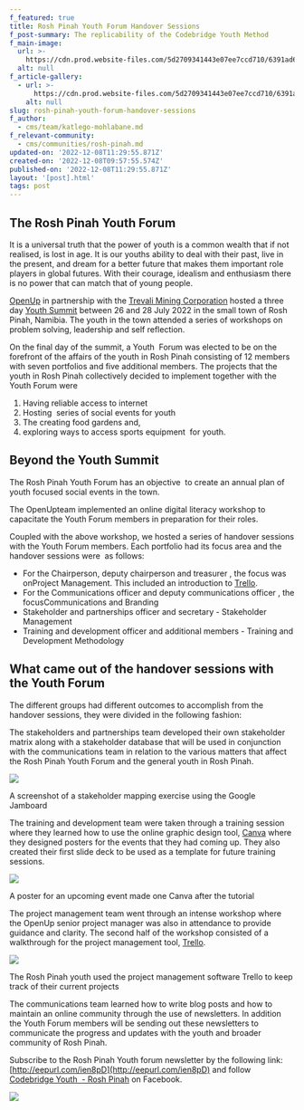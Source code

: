 ```yaml
---
f_featured: true
title: Rosh Pinah Youth Forum Handover Sessions
f_post-summary: The replicability of the Codebridge Youth Method
f_main-image:
  url: >-
    https://cdn.prod.website-files.com/5d2709341443e07ee7ccd710/6391ad66f088822a0cb2e004_IMG_8950%20(1).jpg
  alt: null
f_article-gallery:
  - url: >-
      https://cdn.prod.website-files.com/5d2709341443e07ee7ccd710/6391ad66f088822a0cb2e004_IMG_8950%20(1).jpg
    alt: null
slug: rosh-pinah-youth-forum-handover-sessions
f_author:
  - cms/team/katlego-mohlabane.md
f_relevant-community:
  - cms/communities/rosh-pinah.md
updated-on: '2022-12-08T11:29:55.871Z'
created-on: '2022-12-08T09:57:55.574Z'
published-on: '2022-12-08T11:29:55.871Z'
layout: '[post].html'
tags: post
---
```


The Rosh Pinah Youth Forum
--------------------------

It is a universal truth that the power of youth is a common wealth that if not realised, is lost in age. It is our youths ability to deal with their past, live in the present, and dream for a better future that makes them important role players in global futures. With their courage, idealism and enthusiasm there is no power that can match that of young people.

[OpenUp](https://openup.org.za/) in partnership with the [Trevali Mining Corporation](https://trevali.com/) hosted a three day [Youth Summit](https://codebridgeyouth.org.za/post/codebridge-youth-crossing-borders) between 26 and 28 July 2022 in the small town of Rosh Pinah, Namibia. The youth in the town attended a series of workshops on problem solving, leadership and self reflection.

On the final day of the summit, a Youth  Forum was elected to be on the forefront of the affairs of the youth in Rosh Pinah consisting of 12 members with seven portfolios and five additional members. The projects that the youth in Rosh Pinah collectively decided to implement together with the Youth Forum were 

1.  Having reliable access to internet
2.  Hosting  series of social events for youth
3.  The creating food gardens and,
4.  exploring ways to access sports equipment  for youth.

Beyond the Youth Summit
-----------------------

The Rosh Pinah Youth Forum has an objective  to create an annual plan of youth focused social events in the town. 

The OpenUpteam implemented an online digital literacy workshop to capacitate the Youth Forum members in preparation for their roles. 

Coupled with the above workshop, we hosted a series of handover sessions with the Youth Forum members. Each portfolio had its focus area and the handover sessions were  as follows:

*   For the Chairperson, deputy chairperson and treasurer , the focus was onProject Management. This included an introduction to [Trello](https://trello.com/).
*   For the Communications officer and deputy communications officer , the focusCommunications and Branding
*   Stakeholder and partnerships officer and secretary - Stakeholder Management
*   Training and development officer and additional members - Training and Development Methodology

What came out of the handover sessions with the Youth Forum
-----------------------------------------------------------

The different groups had different outcomes to accomplish from the handover sessions, they were divided in the following fashion:

The stakeholders and partnerships team developed their own stakeholder matrix along with a stakeholder database that will be used in conjunction with the communications team in relation to the various matters that affect the Rosh Pinah Youth Forum and the general youth in Rosh Pinah.

![](/assets/images/downloaded/6391a955a406ca3c685f9dd7_Screenshot%202022-12-07%20at%2016.25.50.png)

A screenshot of a stakeholder mapping exercise using the Google Jamboard

The training and development team were taken through a training session where they learned how to use the online graphic design tool, [Canva](https://www.canva.com/) where they designed posters for the events that they had coming up. They also created their first slide deck to be used as a template for future training sessions.

![](/assets/images/downloaded/6391a9bf8df55da2fd10e932_RP%20youth%20test%20poster.png)

A poster for an upcoming event made one Canva after the tutorial

The project management team went through an intense workshop where the OpenUp senior project manager was also in attendance to provide guidance and clarity. The second half of the workshop consisted of a walkthrough for the project management tool, [Trello](https://trello.com/).

![](/assets/images/downloaded/6391aa169b6a8091025eb094_RP%20trello%202.png)

The Rosh Pinah youth used the project management software Trello to keep track of their current projects

The communications team learned how to write blog posts and how to maintain an online community through the use of newsletters. In addition the Youth Forum members will be sending out these newsletters to communicate the progress and updates with the youth and broader community of Rosh Pinah.

Subscribe to the Rosh Pinah Youth forum newsletter by the following link: [http://eepurl.com/ien8pD](http://eepurl.com/ien8pD) and follow [Codebridge Youth  - Rosh Pinah](https://www.facebook.com/profile.php?id=100084100390203) on Facebook.

![](/assets/images/downloaded/6391aae3f0888280c4b2bc8f_Newsletter%20screenshot.png)
